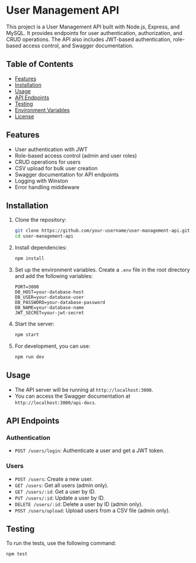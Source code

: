 # User Management API

This project is a User Management API built with Node.js, Express, and MySQL. It provides endpoints for user authentication, authorization, and CRUD operations. The API also includes JWT-based authentication, role-based access control, and Swagger documentation.

## Table of Contents

- [Features](#features)
- [Installation](#installation)
- [Usage](#usage)
- [API Endpoints](#api-endpoints)
- [Testing](#testing)
- [Environment Variables](#environment-variables)
- [License](#license)

## Features

- User authentication with JWT
- Role-based access control (admin and user roles)
- CRUD operations for users
- CSV upload for bulk user creation
- Swagger documentation for API endpoints
- Logging with Winston
- Error handling middleware

## Installation

1. Clone the repository:

    ```sh
    git clone https://github.com/your-username/user-management-api.git
    cd user-management-api
    ```

2. Install dependencies:

    ```sh
    npm install
    ```

3. Set up the environment variables. Create a `.env` file in the root directory and add the following variables:

    ```env
    PORT=3000
    DB_HOST=your-database-host
    DB_USER=your-database-user
    DB_PASSWORD=your-database-password
    DB_NAME=your-database-name
    JWT_SECRET=your-jwt-secret
    ```

4. Start the server:

    ```sh
    npm start
    ```

5. For development, you can use:

    ```sh
    npm run dev
    ```

## Usage

- The API server will be running at `http://localhost:3000`.
- You can access the Swagger documentation at `http://localhost:3000/api-docs`.

## API Endpoints

### Authentication

- `POST /users/login`: Authenticate a user and get a JWT token.

### Users

- `POST /users`: Create a new user.
- `GET /users`: Get all users (admin only).
- `GET /users/:id`: Get a user by ID.
- `PUT /users/:id`: Update a user by ID.
- `DELETE /users/:id`: Delete a user by ID (admin only).
- `POST /users/upload`: Upload users from a CSV file (admin only).

## Testing

To run the tests, use the following command:

```sh
npm test